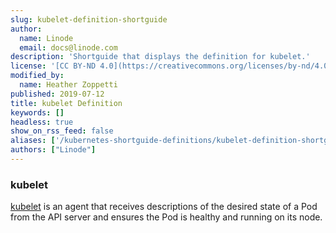 ```yaml
---
slug: kubelet-definition-shortguide
author:
  name: Linode
  email: docs@linode.com
description: 'Shortguide that displays the definition for kubelet.'
license: '[CC BY-ND 4.0](https://creativecommons.org/licenses/by-nd/4.0)'
modified_by:
  name: Heather Zoppetti
published: 2019-07-12
title: kubelet Definition
keywords: []
headless: true
show_on_rss_feed: false
aliases: ['/kubernetes-shortguide-definitions/kubelet-definition-shortguide/']
authors: ["Linode"]
---
```


### kubelet

[kubelet](https://kubernetes.io/docs/reference/command-line-tools-reference/kubelet/) is an agent that receives descriptions of the desired state of a Pod from the API server and ensures the Pod is healthy and running on its node.
